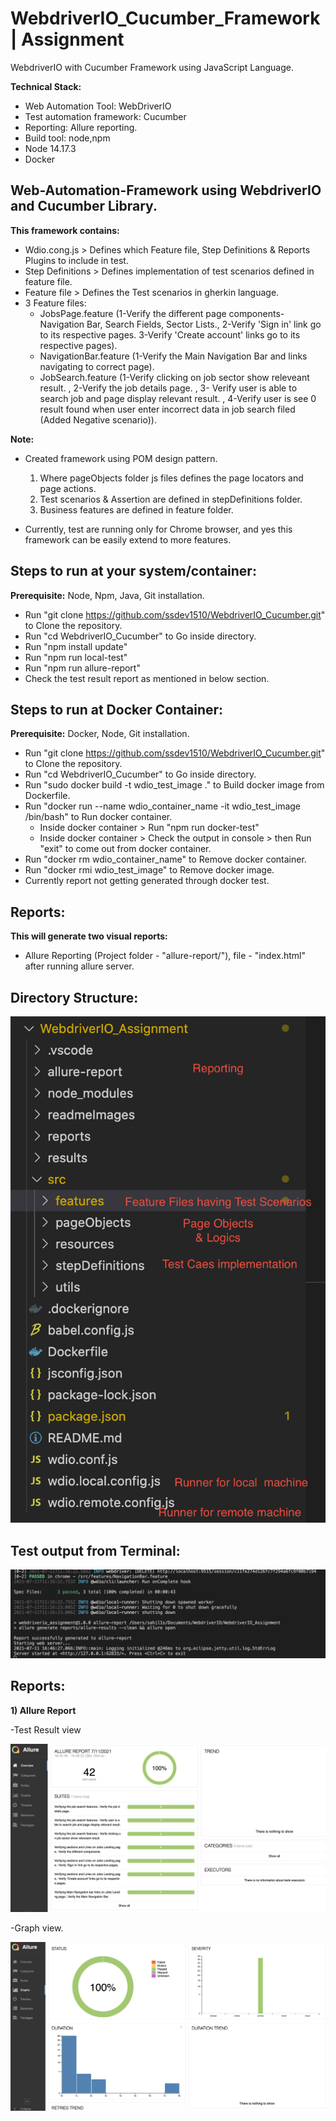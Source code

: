# WebdriverIO_Cucumber_Framework | Assignment
WebdriverIO with Cucumber Framework using JavaScript Language.

**Technical Stack:**

- Web Automation Tool: WebDriverIO
- Test automation framework: Cucumber
- Reporting: Allure reporting.
- Build tool: node,npm
- Node 14.17.3
- Docker

## Web-Automation-Framework using WebdriverIO and Cucumber Library.
  **This framework contains:**
- Wdio.cong.js > Defines which Feature file, Step Definitions & Reports Plugins to include in test.
- Step Definitions > Defines implementation of test scenarios defined in feature file.
- Feature file > Defines the Test scenarios in gherkin language.
- 3 Feature files: 
  - JobsPage.feature (1-Verify the different page components- Navigation Bar, Search Fields, Sector Lists., 2-Verify 'Sign in' link go to its respective pages. 3-Verify 'Create account' links go to its respective pages).
  - NavigationBar.feature (1-Verify the Main Navigation Bar and links navigating to correct page).
  - JobSearch.feature (1-Verify clicking on job sector show releveant result. , 2-Verify the job details page. , 3- Verify user is able to search job and page display relevant result. , 4-Verify user is see 0 result found when user enter incorrect data in job search filed (Added Negative scenario)).

**Note:**

- Created framework using POM design pattern.
  1. Where pageObjects folder js files defines the page locators and page actions.
  2. Test scenarios & Assertion are defined in stepDefinitions folder.
  3. Business features are defined in feature folder.

- Currently, test are running only for Chrome browser, and yes this framework can be easily extend to more features.

## **Steps to run at your system/container:**
**Prerequisite:** Node, Npm, Java, Git installation.

- Run "git clone <https://github.com/ssdev1510/WebdriverIO_Cucumber.git>" to Clone the repository.
- Run "cd WebdriverIO_Cucumber" to Go inside directory.
- Run "npm install update"
- Run "npm run local-test"
- Run "npm run allure-report"
- Check the test result report as mentioned in below section.

## **Steps to run at Docker Container:**
**Prerequisite:** Docker, Node, Git installation.
- Run "git clone <https://github.com/ssdev1510/WebdriverIO_Cucumber.git>" to Clone the repository.
- Run "cd WebdriverIO_Cucumber" to Go inside directory.
- Run "sudo docker build -t wdio_test_image ." to Build docker image from Dockerfile.
- Run "docker run --name wdio_container_name -it wdio_test_image /bin/bash" to Run docker container.
  - Inside docker container > Run "npm run docker-test"
  - Inside docker container > Check the output in console > then Run "exit" to come out from docker container.
- Run "docker rm wdio_container_name" to Remove docker container.
- Run "docker rmi wdio_test_image" to  Remove docker image.
- Currently report not getting generated through docker test.

## **Reports:** 
  **This will generate two visual reports:**
- Allure Reporting (Project folder - "allure-report/"), file - "index.html" after running allure server.

## **Directory Structure:**
<kbd>![Alt text](/readmeImages/directory.png?raw=true)</kbd>

## **Test output from Terminal:**

<kbd>![Alt text](/readmeImages/buildSuccess.png?raw=true)</kbd>

## **Reports**:

**1) Allure Report**

-Test Result view

![Alt text](/readmeImages/allurereport.png?raw=true)

-Graph view.

![Alt text](/readmeImages/graphview.png?raw=true)
